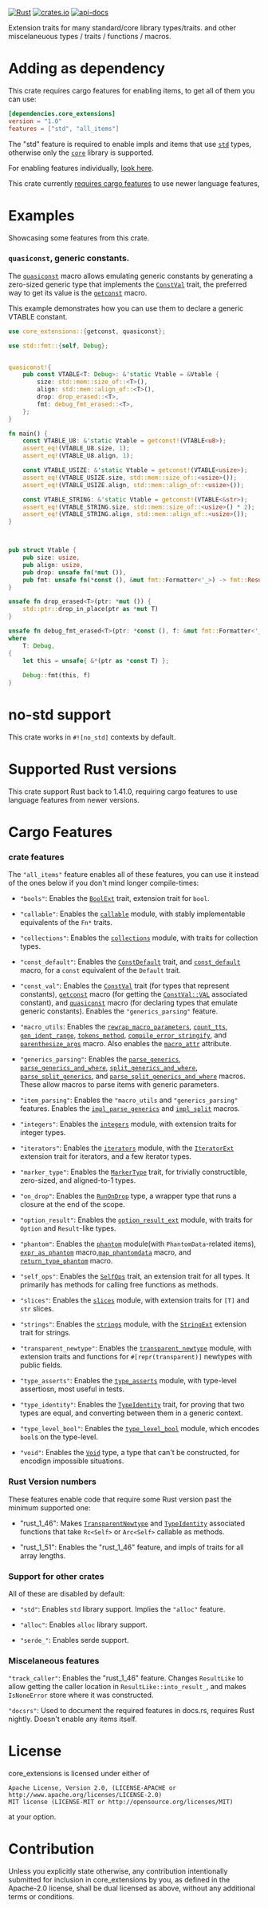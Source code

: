 [![Rust](https://github.com/rodrimati1992/core_extensions/workflows/Rust/badge.svg)](https://github.com/rodrimati1992/core_extensions/actions)
[![crates.io](https://img.shields.io/crates/v/core_extensions.svg)](https://crates.io/crates/core_extensions)
[![api-docs](https://docs.rs/core_extensions/badge.svg)](https://docs.rs/core_extensions/*)


Extension traits for many standard/core library types/traits.
and other miscelaneuous types / traits / functions / macros.

# Adding as dependency

This crate requires cargo features for enabling items, to get all of them you can use:

```toml
[dependencies.core_extensions]
version = "1.0"
features = ["std", "all_items"]
```
The "std" feature is required to enable impls and items that use [`std`] types,
otherwise only the [`core`] library is supported.

For enabling features individually, [look here](#cargo-features-section).

This crate currently [requires cargo features](#cargo-features-lang-section)
to use newer language features,

# Examples

Showcasing some features from this crate.

### `quasiconst`, generic constants.

The [`quasiconst`] macro allows emulating generic constants by generating a 
zero-sized generic type that implements the [`ConstVal`] trait,
the preferred way to get its value is the [`getconst`] macro.

This example demonstrates how you can use them to declare a generic VTABLE constant.

```rust
use core_extensions::{getconst, quasiconst};

use std::fmt::{self, Debug};


quasiconst!{
    pub const VTABLE<T: Debug>: &'static Vtable = &Vtable {
        size: std::mem::size_of::<T>(),
        align: std::mem::align_of::<T>(),
        drop: drop_erased::<T>,
        fmt: debug_fmt_erased::<T>,
    };
}

fn main() {
    const VTABLE_U8: &'static Vtable = getconst!(VTABLE<u8>);
    assert_eq!(VTABLE_U8.size, 1);
    assert_eq!(VTABLE_U8.align, 1);

    const VTABLE_USIZE: &'static Vtable = getconst!(VTABLE<usize>);
    assert_eq!(VTABLE_USIZE.size, std::mem::size_of::<usize>());
    assert_eq!(VTABLE_USIZE.align, std::mem::align_of::<usize>());

    const VTABLE_STRING: &'static Vtable = getconst!(VTABLE<&str>);
    assert_eq!(VTABLE_STRING.size, std::mem::size_of::<usize>() * 2);
    assert_eq!(VTABLE_STRING.align, std::mem::align_of::<usize>());
}



pub struct Vtable {
    pub size: usize,
    pub align: usize,
    pub drop: unsafe fn(*mut ()),
    pub fmt: unsafe fn(*const (), &mut fmt::Formatter<'_>) -> fmt::Result,
}

unsafe fn drop_erased<T>(ptr: *mut ()) {
    std::ptr::drop_in_place(ptr as *mut T)
}

unsafe fn debug_fmt_erased<T>(ptr: *const (), f: &mut fmt::Formatter<'_>) -> fmt::Result 
where
    T: Debug,
{
    let this = unsafe{ &*(ptr as *const T) };
    
    Debug::fmt(this, f)
}
```

# no-std support

This crate works in `#![no_std]` contexts by default.

# Supported Rust versions

This crate support Rust back to 1.41.0,
requiring cargo features to use language features from newer versions.

<span id = "cargo-features-section"></span>
# Cargo Features

### crate features

The `"all_items"` feature enables all of these features,
you can use it instead of the ones below if you don't mind longer compile-times:

- `"bools"`: Enables the [`BoolExt`] trait, extension trait for `bool`.

- `"callable"`: Enables the [`callable`] module, with stably implementable equivalents of the `Fn*` traits.

- `"collections"`: Enables the [`collections`] module, with traits for collection types.

- `"const_default"`:
Enables the [`ConstDefault`] trait, and [`const_default`] macro, for a `const` equivalent of the `Default` trait.

- `"const_val"`:
Enables the [`ConstVal`] trait (for types that represent constants), 
[`getconst`] macro (for getting the [`ConstVal::VAL`] associated constant),
and [`quasiconst`] macro (for declaring types that emulate generic constants).
Enables the `"generics_parsing"` feature.

- `"macro_utils`:
Enables the [`rewrap_macro_parameters`], [`count_tts`], [`gen_ident_range`],
[`tokens_method`], [`compile_error_stringify`], and [`parenthesize_args`] macro.
Also enables the [`macro_attr`] attribute.

- `"generics_parsing"`: 
Enables the [`parse_generics`], [`parse_generics_and_where`],
[`split_generics_and_where`], 
[`parse_split_generics`], and [`parse_split_generics_and_where`] macros.
These allow macros to parse items with generic parameters.

- `"item_parsing"`: 
Enables the `"macro_utils` and `"generics_parsing"` features.
Enables the [`impl_parse_generics`] and [`impl_split`] macros.


- `"integers"`: Enables the [`integers`] module, with extension traits for integer types.

- `"iterators"`: Enables the [`iterators`] module, with the [`IteratorExt`] extension trait for iterators, and a few iterator types.

- `"marker_type"`: Enables the [`MarkerType`] trait,
for trivially constructible, zero-sized, and aligned-to-1 types.

- `"on_drop"`: Enables the [`RunOnDrop`] type,
a wrapper type that runs a closure at the end of the scope.

- `"option_result"`: Enables the [`option_result_ext`] module,
with traits for `Option` and `Result`-like types.

- `"phantom"`: Enables the [`phantom`] module(with `PhantomData`-related items),
[`expr_as_phantom`] macro,[`map_phantomdata`] macro, and [`return_type_phantom`] macro.

- `"self_ops"`: Enables the [`SelfOps`] trait, an extension trait for all types.
It primarily has methods for calling free functions as methods.

- `"slices"`:
Enables the [`slices`] module, with extension traits for `[T]` and `str` slices.

- `"strings"`:
Enables the [`strings`] module, with the [`StringExt`] extension trait for strings.

- `"transparent_newtype"`: Enables the [`transparent_newtype`] module,
with extension traits and functions for `#[repr(transparent)]` newtypes with public fields.

- `"type_asserts"`: Enables the [`type_asserts`] module, with type-level assertiosn,
most useful in tests.

- `"type_identity"`: Enables the [`TypeIdentity`] trait,
for proving that two types are equal, and converting between them in a generic context.

- `"type_level_bool"`: Enables the [`type_level_bool`] module, which encodes `bool`s on the type-level.

- `"void"`: Enables the [`Void`] type, a type that can't be constructed, for encodign impossible situations.


<span id = "cargo-features-lang-section"></span>
### Rust Version numbers

These features enable code that require some Rust version past the minimum supported one:

- "rust_1_46": Makes [`TransparentNewtype`] and [`TypeIdentity`]
associated functions that take `Rc<Self>` or `Arc<Self>` callable as methods.

- "rust_1_51": Enables the "rust_1_46" feature, and impls of traits for all array lengths.

### Support for other crates

All of these are disabled by default:

- `"std"`: Enables `std` library support. Implies the `"alloc"` feature.

- `"alloc"`: Enables `alloc` library support.

- `"serde_"`: Enables serde support.

### Miscelaneous features

`"track_caller"`:
Enables the "rust_1_46" feature.
Changes `ResultLike` to allow getting the caller location in `ResultLike::into_result_`,
and makes `IsNoneError` store where it was constructed.

`"docsrs"`: Used to document the required features in docs.rs, requires Rust nightly.
Doesn't enable any items itself.


# License

core_extensions is licensed under either of

    Apache License, Version 2.0, (LICENSE-APACHE or http://www.apache.org/licenses/LICENSE-2.0)
    MIT license (LICENSE-MIT or http://opensource.org/licenses/MIT)

at your option.

# Contribution

Unless you explicitly state otherwise, any contribution intentionally submitted for inclusion in core_extensions by you, as defined in the Apache-2.0 license, shall be dual licensed as above, without any additional terms or conditions.



[`collections`]: https://docs.rs/core_extensions/1.*/core_extensions/collections/index.html
[`callable`]: https://docs.rs/core_extensions/1.*/core_extensions/callable/index.html
[`integers`]: https://docs.rs/core_extensions/1.*/core_extensions/integers/index.html
[`iterators`]: https://docs.rs/core_extensions/1.*/core_extensions/iterators/index.html
[`option_result_ext`]: https://docs.rs/core_extensions/1.*/core_extensions/option_result_ext/index.html
[`phantom`]: https://docs.rs/core_extensions/1.*/core_extensions/phantom/index.html
[`slices`]: https://docs.rs/core_extensions/1.*/core_extensions/slices/index.html
[`strings`]: https://docs.rs/core_extensions/1.*/core_extensions/strings/index.html
[`transparent_newtype`]: https://docs.rs/core_extensions/1.*/core_extensions/transparent_newtype/index.html
[`type_asserts`]: https://docs.rs/core_extensions/1.*/core_extensions/type_asserts/index.html
[`type_level_bool`]: https://docs.rs/core_extensions/1.*/core_extensions/type_level_bool/index.html

[`count_tts`]: https://docs.rs/core_extensions/1.*/core_extensions/macro.count_tts.html
[`gen_ident_range`]: https://docs.rs/core_extensions/1.*/core_extensions/macro.gen_ident_range.html
[`rewrap_macro_parameters`]: https://docs.rs/core_extensions/1.*/core_extensions/macro.rewrap_macro_parameters.html
[`tokens_method`]: https://docs.rs/core_extensions/1.*/core_extensions/macro.tokens_method.html
[`compile_error_stringify`]: https://docs.rs/core_extensions/1.*/core_extensions/macro.compile_error_stringify.html
[`parenthesize_args`]: https://docs.rs/core_extensions/1.*/core_extensions/macro.parenthesize_args.html
[`macro_attr`]: https://docs.rs/core_extensions/1.*/core_extensions/attr.macro_attr.html
[`parse_generics`]: https://docs.rs/core_extensions/1.*/core_extensions/macro.parse_generics.html
[`parse_generics_and_where`]: https://docs.rs/core_extensions/1.*/core_extensions/macro.parse_generics_and_where.html
[`split_generics_and_where`]: https://docs.rs/core_extensions/1.*/core_extensions/macro.split_generics_and_where.html
[`parse_split_generics`]: https://docs.rs/core_extensions/1.*/core_extensions/macro.parse_split_generics.html
[`parse_split_generics_and_where`]: https://docs.rs/core_extensions/1.*/core_extensions/macro.parse_split_generics_and_where.html

[`impl_parse_generics`]: https://docs.rs/core_extensions/1.*/core_extensions/macro.impl_parse_generics.html
[`impl_split`]: https://docs.rs/core_extensions/1.*/core_extensions/macro.impl_split.html


[`BoolExt`]: https://docs.rs/core_extensions/1.*/core_extensions/trait.BoolExt.html
[`ConstDefault`]: https://docs.rs/core_extensions/1.*/core_extensions/trait.ConstDefault.html
[`ConstVal`]: https://docs.rs/core_extensions/1.*/core_extensions/trait.ConstVal.html
[`ConstVal::VAL`]: https://docs.rs/core_extensions/1.*/core_extensions/trait.ConstVal.html#associatedconstant.VAL
[`MarkerType`]: https://docs.rs/core_extensions/1.*/core_extensions/trait.MarkerType.html
[`SelfOps`]: https://docs.rs/core_extensions/1.*/core_extensions/trait.SelfOps.html
[`TypeIdentity`]: https://docs.rs/core_extensions/1.*/core_extensions/trait.TypeIdentity.html
[`TransparentNewtype`]: https://docs.rs/core_extensions/1.*/core_extensions/transparent_newtype/trait.TransparentNewtype.html

[`RunOnDrop`]: https://docs.rs/core_extensions/1.*/core_extensions/struct.RunOnDrop.html
[`Void`]: https://docs.rs/core_extensions/1.*/core_extensions/enum.Void.html

[`const_default`]: https://docs.rs/core_extensions/1.*/core_extensions/macro.const_default.html
[`getconst`]: https://docs.rs/core_extensions/1.*/core_extensions/macro.getconst.html
[`quasiconst`]: https://docs.rs/core_extensions/1.*/core_extensions/macro.quasiconst.html
[`expr_as_phantom`]: https://docs.rs/core_extensions/1.*/core_extensions/macro.expr_as_phantom.html
[`map_phantomdata`]: https://docs.rs/core_extensions/1.*/core_extensions/macro.map_phantomdata.html
[`return_type_phantom`]: https://docs.rs/core_extensions/1.*/core_extensions/macro.return_type_phantom.html

[`IteratorExt`]: https://docs.rs/core_extensions/1.*/core_extensions/iterators/trait.IteratorExt.html
[`StringExt`]: https://docs.rs/core_extensions/1.*/core_extensions/strings/trait.StringExt.html

[`core`]: https://doc.rust-lang.org/core/
[`std`]: https://doc.rust-lang.org/std/


